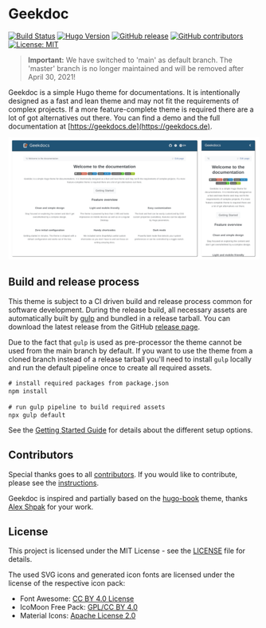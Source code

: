 # Geekdoc

[![Build Status](https://img.shields.io/drone/build/thegeeklab/hugo-geekdoc?logo=drone&server=https%3A%2F%2Fdrone.thegeeklab.de)](https://drone.thegeeklab.de/thegeeklab/hugo-geekdoc)
[![Hugo Version](https://img.shields.io/badge/hugo-0.65-blue.svg)](https://gohugo.io)
[![GitHub release](https://img.shields.io/github/v/release/thegeeklab/hugo-geekdoc)](https://github.com/thegeeklab/hugo-geekdoc/releases/latest)
[![GitHub contributors](https://img.shields.io/github/contributors/thegeeklab/hugo-geekdoc)](https://github.com/thegeeklab/hugo-geekdoc/graphs/contributors)
[![License: MIT](https://img.shields.io/github/license/thegeeklab/hugo-geekdoc)](https://github.com/thegeeklab/hugo-geekdoc/blob/main/LICENSE)

> **Important:** We have switched to 'main' as default branch. The 'master' branch is no longer maintained and will be removed after April 30, 2021!

Geekdoc is a simple Hugo theme for documentations. It is intentionally designed as a fast and lean theme and may not fit the requirements of complex projects. If a more feature-complete theme is required there are a lot of got alternatives out there. You can find a demo and the full documentation at [https://geekdocs.de](https://geekdocs.de).

![Desktop and mobile preview](https://github.com/thegeeklab/hugo-geekdoc/blob/main/images/readme.png)

## Build and release process

This theme is subject to a CI driven build and release process common for software development. During the release build, all necessary assets are automatically built by [gulp](https://gulpjs.com/) and bundled in a release tarball. You can download the latest release from the GitHub [release page](https://github.com/thegeeklab/hugo-geekdoc/releases).

Due to the fact that `gulp` is used as pre-processor the theme cannot be used from the main branch by default. If you want to use the theme from a cloned branch instead of a release tarball you'll need to install `gulp` locally and run the default pipeline once to create all required assets.

```Shell
# install required packages from package.json
npm install

# run gulp pipeline to build required assets
npx gulp default
```

See the [Getting Started Guide](https://geekdocs.de/usage/getting-started/) for details about the different setup options.

## Contributors

Special thanks goes to all [contributors](https://github.com/thegeeklab/hugo-geekdoc/graphs/contributors). If you would like to contribute,
please see the [instructions](https://github.com/thegeeklab/hugo-geekdoc/blob/main/CONTRIBUTING.md).

Geekdoc is inspired and partially based on the [hugo-book](https://github.com/alex-shpak/hugo-book) theme, thanks [Alex Shpak](https://github.com/alex-shpak/) for your work.

## License

This project is licensed under the MIT License - see the [LICENSE](https://github.com/thegeeklab/hugo-geekdoc/blob/main/LICENSE) file for details.

The used SVG icons and generated icon fonts are licensed under the license of the respective icon pack:

- Font Awesome: [CC BY 4.0 License](https://github.com/FortAwesome/Font-Awesome#license)
- IcoMoon Free Pack: [GPL/CC BY 4.0](https://icomoon.io/#icons-icomoon)
- Material Icons: [Apache License 2.0](https://github.com/google/material-design-icons/blob/main/LICENSE)
